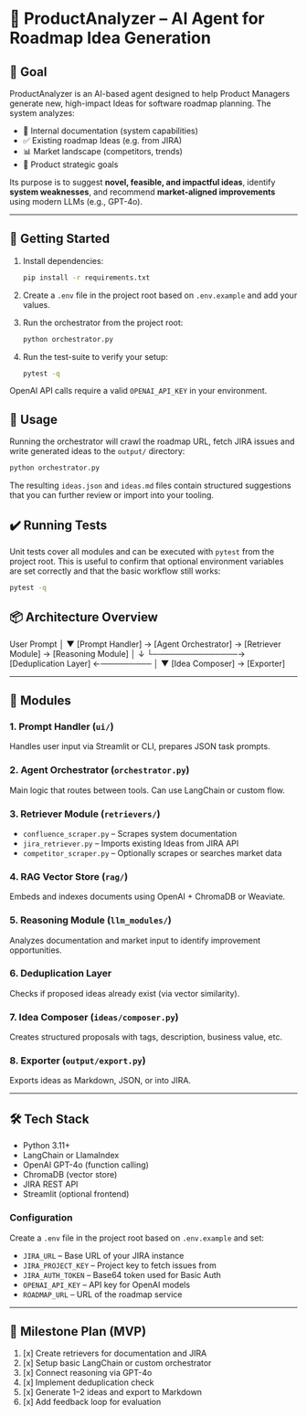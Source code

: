 # 🧠 ProductAnalyzer – AI Agent for Roadmap Idea Generation

## 🎯 Goal

ProductAnalyzer is an AI-based agent designed to help Product Managers generate new, high-impact Ideas for software roadmap planning. The system analyzes:

- 📘 Internal documentation (system capabilities)
- ✅ Existing roadmap Ideas (e.g. from JIRA)
- 📊 Market landscape (competitors, trends)
- 📌 Product strategic goals

Its purpose is to suggest **novel, feasible, and impactful ideas**, identify **system weaknesses**, and recommend **market-aligned improvements** using modern LLMs (e.g., GPT-4o).

---

## 🚀 Getting Started

1. Install dependencies:
   ```bash
   pip install -r requirements.txt
   ```
2. Create a `.env` file in the project root based on `.env.example` and add your values.
3. Run the orchestrator from the project root:
   ```bash
   python orchestrator.py
   ```

4. Run the test-suite to verify your setup:
   ```bash
   pytest -q
   ```

OpenAI API calls require a valid `OPENAI_API_KEY` in your environment.


## 🏃 Usage

Running the orchestrator will crawl the roadmap URL, fetch JIRA issues and
write generated ideas to the `output/` directory:

```bash
python orchestrator.py
```

The resulting `ideas.json` and `ideas.md` files contain structured suggestions
that you can further review or import into your tooling.

## ✔️ Running Tests

Unit tests cover all modules and can be executed with `pytest` from the project
root. This is useful to confirm that optional environment variables are set
correctly and that the basic workflow still works:

```bash
pytest -q
```


## 📦 Architecture Overview

User Prompt
│
▼
[Prompt Handler] → [Agent Orchestrator] → [Retriever Module] → [Reasoning Module]
│ ↓
└───────────────→ [Deduplication Layer] ←─────────
│
▼
[Idea Composer] → [Exporter]


---

## 🧩 Modules

### 1. Prompt Handler (`ui/`)
Handles user input via Streamlit or CLI, prepares JSON task prompts.

### 2. Agent Orchestrator (`orchestrator.py`)
Main logic that routes between tools. Can use LangChain or custom flow.

### 3. Retriever Module (`retrievers/`)
- `confluence_scraper.py` – Scrapes system documentation
- `jira_retriever.py` – Imports existing Ideas from JIRA API
- `competitor_scraper.py` – Optionally scrapes or searches market data

### 4. RAG Vector Store (`rag/`)
Embeds and indexes documents using OpenAI + ChromaDB or Weaviate.

### 5. Reasoning Module (`llm_modules/`)
Analyzes documentation and market input to identify improvement opportunities.

### 6. Deduplication Layer
Checks if proposed ideas already exist (via vector similarity).

### 7. Idea Composer (`ideas/composer.py`)
Creates structured proposals with tags, description, business value, etc.

### 8. Exporter (`output/export.py`)
Exports ideas as Markdown, JSON, or into JIRA.

---

## 🛠️ Tech Stack

- Python 3.11+
- LangChain or LlamaIndex
- OpenAI GPT-4o (function calling)
- ChromaDB (vector store)
- JIRA REST API
- Streamlit (optional frontend)

### Configuration
Create a `.env` file in the project root based on `.env.example` and set:

- `JIRA_URL` – Base URL of your JIRA instance
- `JIRA_PROJECT_KEY` – Project key to fetch issues from
- `JIRA_AUTH_TOKEN` – Base64 token used for Basic Auth
- `OPENAI_API_KEY` – API key for OpenAI models
- `ROADMAP_URL` – URL of the roadmap service

---

## 🚧 Milestone Plan (MVP)

1. [x] Create retrievers for documentation and JIRA
2. [x] Setup basic LangChain or custom orchestrator
3. [x] Connect reasoning via GPT-4o
4. [x] Implement deduplication check
5. [x] Generate 1–2 ideas and export to Markdown
6. [x] Add feedback loop for evaluation
